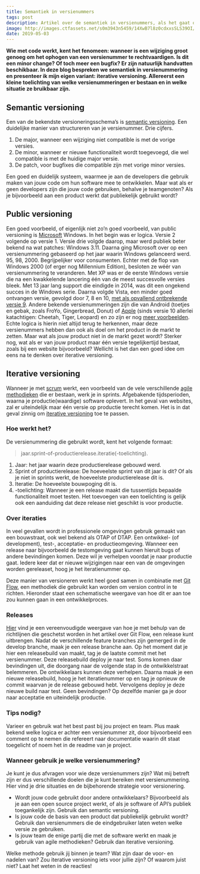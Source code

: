 ```yaml
---
title: Semantiek in versienummers
tags: post
description: Artikel over de semantiek in versienummers, als het gaat over softwareontwikkeling. Op 10 april 2019 gepubliceerd door [Computable](https://www.computable.nl/artikel/blogs/development/6615926/5260614/semantiek-in-versienummers.html).
image: http://images.ctfassets.net/s0m3943n5459/14XwB7l8z0cdxxsSLS39OI/e23f598c6ce07d529c3eac2aa4167a50/6615925.jpg
date: 2019-05-03
---
```

__Wie met code werkt, kent het fenomeen: wanneer is een wijziging groot genoeg om het ophogen van een versienummer te rechtvaardigen. Is dit een minor change? Of toch meer een bugfix? Er zijn natuurlijk handvatten beschikbaar. In deze blog bespreken we semantiek in versienummering en presenteer ik mijn eigen variant: iterative versioning.
Allereerst een kleine toelichting van welke versienummeringen er bestaan en in welke situatie ze bruikbaar zijn.__

## Semantic versioning
Een van de bekendste versioneringsschema’s is [semantic versioning](https://semver.org/).  Een duidelijke manier van structureren van je versienummer. Drie cijfers.

1. De major, wanneer een wijziging niet compatible is met de vorige versies.
2. De minor, wanneer er nieuwe functionaliteit wordt toegevoegd, die wel compatible is met de huidige major versie.
3. De patch, voor bugfixes die compatible zijn met vorige minor versies.

Een goed en duidelijk systeem, waarmee je aan de developers die gebruik maken van jouw code om hun software mee te ontwikkelen. Maar wat als er geen developers zijn die jouw code gebruiken, behalve je teamgenoten? Als je bijvoorbeeld aan een product werkt dat publiekelijk gebruikt wordt?

## Public versioning
Een goed voorbeeld, of eigenlijk niet zo’n goed voorbeeld, van public versioning is [Microsoft](https://www.computable.nl/bedrijfsprofiel/microsoft/23700/artikelen.html) Windows. In het begin was er logica. Versie 2 volgende op versie 1. Versie drie volgde daarop, maar werd publiek beter bekend na wat patches: Windows 3.11. Daarna ging Microsoft over op een versienummering gebaseerd op het jaar waarin Windows gelanceerd werd. 95, 98, 2000. Begrijpelijker voor consumenten. Echter met de flop van Windows 2000 (of erger nog Millennium Edition), besloten ze wéér van versienummering te veranderen. Met XP was er de eerste Windows versie die na een kwakkelende lancering één van de meest succesvolle versies bleek. Met 13 jaar lang support die eindigde in 2014, was dit een ongekend succes in de Windows serie. Daarna volgde Vista, een minder goed ontvangen versie, gevolgd door 7, 8 en 10, [met als opvallend ontbrekende versie 9](https://www.extremetech.com/computing/191279-why-is-it-called-windows-10-not-windows-9). Andere bekende versienummeringen zijn die van Android (toetjes en gebak, zoals FroYo, Gingerbread, Donut) of [Apple](https://www.computable.nl/bedrijfsprofiel/apple/195514/artikelen.html) (sinds versie 10 allerlei katachtigen: Cheetah, Tiger, Leopard) en zo zijn er nog [meer voorbeelden](https://royal.pingdom.com/2010/05/27/the-developer-obsession-with-code-names-114-interesting-examples/). Echte logica is hierin niet altijd terug te herkennen, maar deze versienummers hebben dan ook als doel om het product in de markt te zetten. Maar wat als jouw product niet in de markt gezet wordt? Sterker nog, wat als er van jouw product maar één versie tegelijkertijd bestaat, zoals bij een website bijvoorbeeld? Wellicht is het dan een goed idee om eens na te denken over iterative versioning.

## Iterative versioning
Wanneer je met [scrum](https://www.computable.nl/keyword/scrum/3238243/artikelen.html) werkt, een voorbeeld van de vele verschillende [agile methodieken](https://agilescrumgroup.nl/wat-is-agile/) die er bestaan, werk je in sprints. Afgebakende tijdsperioden, waarna je productie(waardige) software oplevert. In het geval van websites, zal er uiteindelijk maar één versie op productie terecht komen. Het is in dat geval zinnig om [iterative versioning](https://itver.org/) toe te passen.

### Hoe werkt het?
De versienummering die gebruikt wordt, kent het volgende formaat:
> jaar.sprint-of-productierelease.iteratie(-toelichting).

1. Jaar: het jaar waarin deze productierelease gebouwd werd.
2. Sprint of productierelease: De hoeveelste sprint van dit jaar is dit? Of als je niet in sprints werkt, de hoeveelste productierelease dit is.
3. Iteratie: De hoeveelste bouwpoging dit is.
4. -toelichting: Wanneer je een release maakt die tussentijds bepaalde functionaliteit moet testen. Het toevoegen van een toelichting is gelijk ook een aanduiding dat deze release niet geschikt is voor productie.

### Over iteraties
In veel gevallen wordt in professionele omgevingen gebruik gemaakt van een bouwstraat, ook wel bekend als OTAP of DTAP. Een ontwikkel- (of development), test-, acceptatie- en productieomgeving. Wanneer een release naar bijvoorbeeld de testomgeving gaat kunnen hieruit bugs of andere bevindingen komen. Deze wil je verhelpen voordat je naar productie gaat. Iedere keer dat er nieuwe wijzigingen naar een van de omgevingen worden gereleaset, hoog je het iteratienummer op.

Deze manier van versioneren werkt heel goed samen in combinatie met [Git Flow](https://nvie.com/posts/a-successful-git-branching-model/), een methodiek die gebruikt kan worden om version control in te richten. Hieronder staat een schematische weergave van hoe dit er aan toe zou kunnen gaan in een ontwikkelproces.

### Releases
[Hier](https://itver.org/images/iterative-versioning-2019-01-02.png) vind je een vereenvoudigde weergave van hoe je met behulp van de richtlijnen die geschetst worden in het artikel over Git Flow, een release kunt uitbrengen. Nadat de verschillende feature branches zijn gemerged in de develop branche, maak je een release branche aan. Op het moment dat je hier een releasebuild van maakt, tag je de laatste commit met het versienummer. Deze releasebuild deploy je naar test. Soms komen daar bevindingen uit, die doorgang naar de volgende stap in de ontwikkelstraat belemmeren. De ontwikkelaars kunnen deze verhelpen. Daarna maak je een nieuwe releasebuild, hoog je het iteratienummer op en tag je opnieuw de commit waarvan je de release gebouwd hebt. Vervolgens deploy je deze nieuwe build naar test. Geen bevindingen? Op dezelfde manier ga je door naar acceptatie en uiteindelijk productie.

### Tips nodig?
Varieer en gebruik wat het best past bij jou project en team. Plus maak bekend welke logica er achter een versienummer zit, door bijvoorbeeld een comment op te nemen die refereert naar documentatie waarin dit staat toegelicht of noem het in de readme van je project.

### Wanneer gebruik je welke versienummering?
Je kunt je dus afvragen voor wie deze versienummers zijn? Wat mij betreft zijn er dus verschillende doelen die je kunt bereiken met versienummering. Hier vind je drie situaties en de bijbehorende strategie voor versionering.

- Wordt jouw code gebruikt door andere ontwikkelaars? Bijvoorbeeld als je aan een open source project werkt, of als je software of API’s publiek toegankelijk zijn. Gebruik dan semantic versioning.
- Is jouw code de basis van een product dat publiekelijk gebruikt wordt? Gebruik dan versienummers die de eindgebruiker laten weten welke versie ze gebruiken.
- Is jouw team de enige partij die met de software werkt en maak je gebruik van agile methodieken? Gebruik dan iterative versioning.

Welke methode gebruik jij binnen je team? Wat zijn daar de voor- en nadelen van? Zou iterative versioning iets voor jullie zijn? Of waarom juist niet? Laat het weten in de reacties!